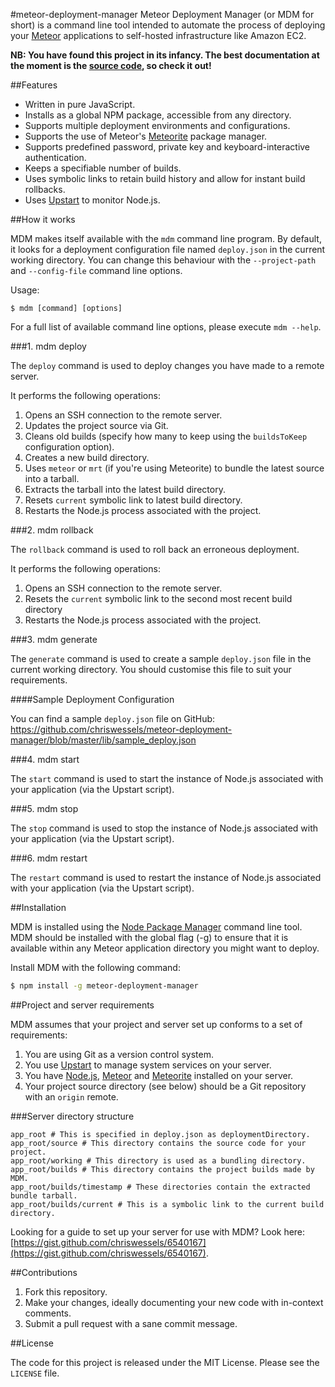 #meteor-deployment-manager
Meteor Deployment Manager (or MDM for short) is a command line tool intended to automate the process of deploying your [Meteor](http://www.meteor.com/) applications to self-hosted infrastructure like Amazon EC2.

**NB: You have found this project in its infancy. The best documentation at the moment is the [source code](https://github.com/chriswessels/meteor-deployment-manager/blob/master/lib/meteor-deployment-manager.js), so check it out!**

##Features
- Written in pure JavaScript.
- Installs as a global NPM package, accessible from any directory.
- Supports multiple deployment environments and configurations.
- Supports the use of Meteor's [Meteorite](https://github.com/oortcloud/meteorite) package manager.
- Supports predefined password, private key and keyboard-interactive authentication.
- Keeps a specifiable number of builds.
- Uses symbolic links to retain build history and allow for instant build rollbacks.
- Uses [Upstart](http://upstart.ubuntu.com) to monitor Node.js.

##How it works

MDM makes itself available with the `mdm` command line program. By default, it looks for a deployment configuration file named `deploy.json` in the current working directory. You can change this behaviour with the `--project-path` and `--config-file` command line options.

Usage:

```text
$ mdm [command] [options]
```

For a full list of available command line options, please execute `mdm --help`.

###1. mdm deploy

The `deploy` command is used to deploy changes you have made to a remote server.

It performs the following operations:

1. Opens an SSH connection to the remote server.
1. Updates the project source via Git.
1. Cleans old builds (specify how many to keep using the `buildsToKeep` configuration option).
1. Creates a new build directory.
1. Uses `meteor` or `mrt` (if you're using Meteorite) to bundle the latest source into a tarball.
1. Extracts the tarball into the latest build directory.
1. Resets `current` symbolic link to latest build directory.
1. Restarts the Node.js process associated with the project.


###2. mdm rollback

The `rollback` command is used to roll back an erroneous deployment.

It performs the following operations:

1. Opens an SSH connection to the remote server.
1. Resets the `current` symbolic link to the second most recent build directory
1. Restarts the Node.js process associated with the project.

###3. mdm generate

The `generate` command is used to create a sample `deploy.json` file in the current working directory. You should customise this file to suit your requirements.

####Sample Deployment Configuration

You can find a sample `deploy.json` file on GitHub: https://github.com/chriswessels/meteor-deployment-manager/blob/master/lib/sample_deploy.json

###4. mdm start

The `start` command is used to start the instance of Node.js associated with your application (via the Upstart script).

###5. mdm stop

The `stop` command is used to stop the instance of Node.js associated with your application (via the Upstart script).

###6. mdm restart

The `restart` command is used to restart the instance of Node.js associated with your application (via the Upstart script).

##Installation

MDM is installed using the [Node Package Manager](https://npmjs.org) command line tool. MDM should be installed with the global flag (-g) to ensure that it is available within any Meteor application directory you might want to deploy.

Install MDM with the following command:

```sh
$ npm install -g meteor-deployment-manager
```

##Project and server requirements

MDM assumes that your project and server set up conforms to a set of requirements:

1. You are using Git as a version control system.
1. You use [Upstart](http://upstart.ubuntu.com) to manage system services on your server.
1. You have [Node.js](http://nodejs.org/), [Meteor](http://www.meteor.com) and [Meteorite](https://github.com/oortcloud/meteorite) installed on your server.
1. Your project source directory (see below) should be a Git repository with an `origin` remote.

###Server directory structure

```text
app_root # This is specified in deploy.json as deploymentDirectory.
app_root/source # This directory contains the source code for your project.
app_root/working # This directory is used as a bundling directory.
app_root/builds # This directory contains the project builds made by MDM.
app_root/builds/timestamp # These directories contain the extracted bundle tarball.
app_root/builds/current # This is a symbolic link to the current build directory.
```

Looking for a guide to set up your server for use with MDM? Look here: [https://gist.github.com/chriswessels/6540167](https://gist.github.com/chriswessels/6540167).

##Contributions

1. Fork this repository.
1. Make your changes, ideally documenting your new code with in-context comments.
1. Submit a pull request with a sane commit message.

##License

The code for this project is released under the MIT License. Please see the `LICENSE` file.
